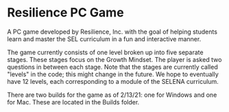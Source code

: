 # Resilience PC Game

A PC game developed by Resilience, Inc. with the goal of helping students learn and master the SEL curriculum in a fun and interactive manner.

The game currently consists of one level broken up into five separate stages. These stages focus on the Growth Mindset. The player is asked two questions in between each stage. Note that the stages are currently called "levels" in the code; this might change in the future. We hope to eventually have 12 levels, each corresponding to a module of the SELENA curriculum.

There are two builds for the game as of 2/13/21: one for Windows and one for Mac. These are located in the Builds folder.
